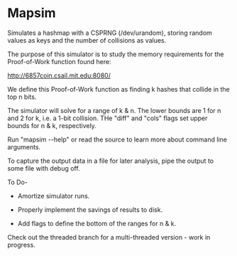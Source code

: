 # Mapsim
Simulates a hashmap with a CSPRNG (/dev/urandom), storing random values as keys and the number of collisions as values.

The purpose of this simulator is to study the memory requirements for the Proof-of-Work function found here:

http://6857coin.csail.mit.edu:8080/

We define this Proof-of-Work function as finding k hashes that collide in the top n bits.

The simulator will solve for a range of k & n. The lower bounds are 1 for n and 2 for k, i.e. a 1-bit collision. THe "diff" and "cols" flags set upper bounds for n & k, respectively.

Run "mapsim --help" or read the source to learn more about command line arguments.

To capture the output data in a file for later analysis, pipe the output to some file with debug off.

To Do-

* Amortize simulator runs.

* Properly implement the savings of results to disk.

* Add flags to define the bottom of the ranges for n & k.

Check out the threaded branch for a multi-threaded version - work in progress.
